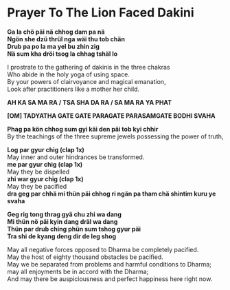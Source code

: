 # Prayer To The Lion Faced Dakini

**Ga la chö päi nä chhog dam pa nä**  
**Ngön she dzü thrül nga wäi thu tob chän**  
**Drub pa po la ma yel bu zhin zig**  
**Nä sum kha dröi tsog la chhag tshäl lo**

I prostrate to the gathering of dakinis in the three chakras  
Who abide in the holy yoga of using space.  
By your powers of clairvoyance and magical emanation,  
Look after practitioners like a mother her child.  

**AH KA SA MA RA / TSA SHA DA RA / SA MA RA YA PHAT**

**[OM] TADYATHA GATE GATE PARAGATE PARASAMGATE BODHI SVAHA**

**Phag pa kön chhog sum gyi käi den päi tob kyi chhir**  
By the teachings of the three supreme jewels possessing the power of truth,  

**Log par gyur chig (clap 1x)**  
May inner and outer hindrances be transformed.  
**me par gyur chig (clap 1x)**  
May they be dispelled  
**zhi war gyur chig (clap 1x)**  
May they be pacified  
**dra geg par chhä mi thün päi chhog ri ngän pa tham chä shintim kuru ye svaha**  


**Geg rig tong thrag gyä chu zhi wa dang**  
**Mi thün nö päi kyin dang dräl wa dang**  
**Thün par drub ching phün sum tshog gyur päi**  
**Tra shi de kyang deng dir de leg shog**  

May all negative forces opposed to Dharma be completely pacified.  
May the host of eighty thousand obstacles be pacified.  
May we be separated from problems and harmful conditions to Dharma; may all enjoyments be in accord with the Dharma;  
And may there be auspiciousness and perfect happiness here right now.